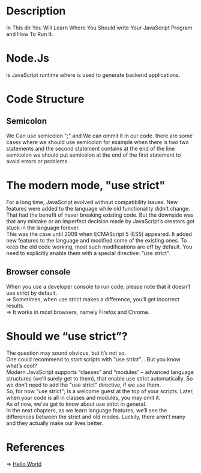# Description
In This dir You Will Learn Where You Should write Your JavaScript Program 
and How To Run It.
# Node.Js
is JavaScript runtime where is used to generate backend applications.
# Code Structure

<h2>Semicolon</h2>
We Can use semicolon ";" and We can ommit it in our code.
there are some cases where we should use semicolon for example
when there is two two statements and the second statement contains 
at the end of the line semicolon we should put semicolon at the end 
of the first statement to avoid errors or problems.

# The modern mode, "use strict"
For a long time, JavaScript evolved without compatibility issues. New features were added to the language while old functionality didn’t change.
<br>
That had the benefit of never breaking existing code. But the downside was that any mistake or an imperfect decision made by JavaScript’s creators got stuck in the language forever.
<br>
This was the case until 2009 when ECMAScript 5 (ES5) appeared. It added new features to the language and modified some of the existing ones. To keep the old code working, most such modifications are off by default. You need to explicitly enable them with a special directive: "use strict".
<br>
<h2>Browser console</h2>
When you use a developer console to run code, please note that it doesn’t use strict by default.
<br>
=> Sometimes, when use strict makes a difference, you’ll get incorrect results.
<br>
=> It works in most browsers, namely Firefox and Chrome.
<br>
<h1>Should we “use strict”?</h1>
The question may sound obvious, but it’s not so.
<br>
One could recommend to start scripts with "use strict"… But you know what’s cool?
<br>
Modern JavaScript supports “classes” and “modules” – advanced language structures (we’ll surely get to them), that enable use strict automatically. So we don’t need to add the "use strict" directive, if we use them.
<br>
So, for now "use strict"; is a welcome guest at the top of your scripts. Later, when your code is all in classes and modules, you may omit it.
<br>
As of now, we’ve got to know about use strict in general.
<br>
In the next chapters, as we learn language features, we’ll see the differences between the strict and old modes. Luckily, there aren’t many and they actually make our lives better.

# References
=> [Hello World](https://javascript.info/hello-world)